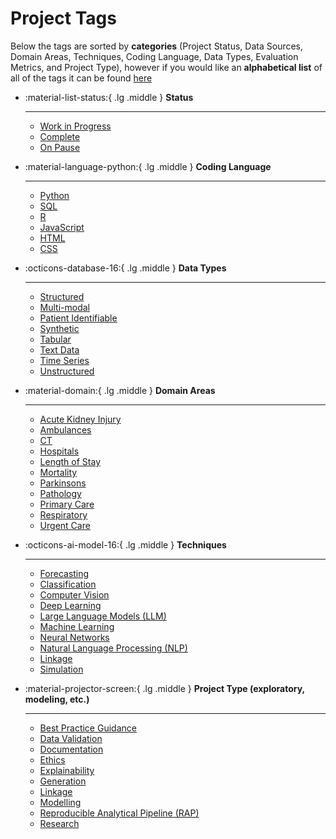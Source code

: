 # Project Tags

Below the tags are sorted by **categories** (Project Status, Data Sources, Domain Areas, Techniques, Coding Language, Data Types, Evaluation Metrics, and Project Type), however if you would like an **alphabetical list** of all of the tags it can be found [here](#accuracy)

<div class="grid cards" markdown>

-   :material-list-status:{ .lg .middle } __Status__

    ---

    * [Work in Progress](#WIP)
    * [Complete](#complete)
    * [On Pause](#paused)


-   :material-language-python:{ .lg .middle } __Coding Language__

    ---
    * [Python](#python)
    * [SQL](#sql)
    * [R](#r)
    * [JavaScript](#javascript)
    * [HTML](#html)
    * [CSS](#css)

-   :octicons-database-16:{ .lg .middle } __Data Types__

    ---

    * [Structured](#structured-data)
    * [Multi-modal](#multi-modal)
    * [Patient Identifiable](#pii)
    * [Synthetic](#synthetic-data)
    * [Tabular](#tabular-data)
    * [Text Data](#text-data)
    * [Time Series](#time-series)
    * [Unstructured](#unstructured-data)


-   :material-domain:{ .lg .middle } __Domain Areas__

    ---

    * [Acute Kidney Injury](#aki)
    * [Ambulances](#ambulance)
    * [CT](#ct)
    * [Hospitals](#hospital)
    * [Length of Stay](#los)
    * [Mortality](#mortality)
    * [Parkinsons](#parkinsons)
    * [Pathology](#pathology)
    * [Primary Care](#primary-care)
    * [Respiratory](#respiratory)
    * [Urgent Care](#urgent-care)
    
-   :octicons-ai-model-16:{ .lg .middle } __Techniques__

    ---

    * [Forecasting](#forecasting)
    * [Classification](#classification)
    * [Computer Vision](#computer-vision)
    * [Deep Learning](#deep-learning)
    * [Large Language Models (LLM)](#llm)
    * [Machine Learning](#machine-learning)
    * [Neural Networks](#neural-networks)
    * [Natural Language Processing (NLP)](#nlp)
    * [Linkage](#linkage)
    * [Simulation](#simulation)

-   :material-projector-screen:{ .lg .middle } __Project Type (exploratory, modeling, etc.)__

    ---

    * [Best Practice Guidance](#best-practice)
    * [Data Validation](#data-validation)
    * [Documentation](#documentation)
    * [Ethics](#ethics)
    * [Explainability](#explainability)
    * [Generation](#generation)
    * [Linkage](#linkage)
    * [Modelling](#modelling)
    * [Reproducible Analytical Pipeline (RAP)](#rap)
    * [Research](#research)

</div>